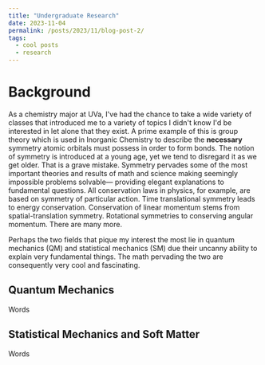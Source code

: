 ```yaml
---
title: "Undergraduate Research"
date: 2023-11-04
permalink: /posts/2023/11/blog-post-2/
tags:
  - cool posts
  - research
---
```

# Background 

As a chemistry major at UVa, I've had the chance to take a wide variety of classes that introduced me to a variety of topics I didn't know I'd be interested in let alone that they exist. A prime example of this is group theory which is used in Inorganic Chemistry to describe the **necessary** symmetry atomic orbitals must possess in order to form bonds. The notion of symmetry is introduced at a young age, yet we tend to disregard it as we get older. That is a grave mistake. Symmetry pervades some of the most important theories and results of math and science making seemingly impossible problems solvable— providing elegant explanations to fundamental questions. All conservation laws in physics, for example, are based on symmetry of particular action. Time translational symmetry leads to energy conservation. Conservation of linear momentum stems from spatial-translation symmetry. Rotational symmetries to conserving angular momentum. There are many more.

Perhaps the two fields that pique my interest the most lie in quantum mechanics (QM) and statistical mechanics (SM) due their uncanny ability to explain very fundamental things. The math pervading the two are consequently very cool and fascinating. 

## Quantum Mechanics

Words

## Statistical Mechanics and Soft Matter 

Words
